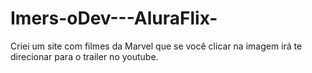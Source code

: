 # Imers-oDev---AluraFlix-
Criei um site com filmes da Marvel que se você clicar na imagem irá te direcionar para o trailer no youtube.

